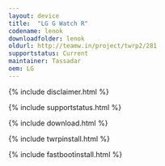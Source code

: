 ```yaml
---
layout: device
title:  "LG G Watch R"
codename: lenok
downloadfolder: lenok
oldurl: http://teamw.in/project/twrp2/281
supportstatus: Current
maintainer: Tassadar
oem: LG
---
```


{% include disclaimer.html %}

{% include supportstatus.html %}

{% include download.html %}

{% include twrpinstall.html %}

{% include fastbootinstall.html %}
